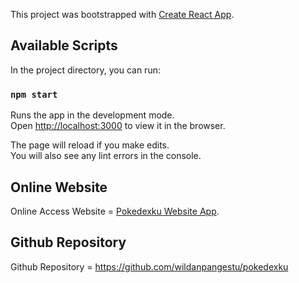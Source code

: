 This project was bootstrapped with [Create React App](https://github.com/facebook/create-react-app).

## Available Scripts

In the project directory, you can run:

### `npm start`

Runs the app in the development mode.<br />
Open [http://localhost:3000](http://localhost:3000) to view it in the browser.

The page will reload if you make edits.<br />
You will also see any lint errors in the console.

## Online Website

Online Access Website = [Pokedexku Website App](https://pokedexku-apps.herokuapp.com/).

## Github Repository

Github Repository = https://github.com/wildanpangestu/pokedexku
